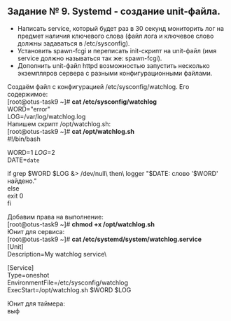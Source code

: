 ## Задание № 9. Systemd - создание unit-файла. ##
- Написать service, который будет раз в 30 секунд мониторить лог на предмет наличия ключевого слова (файл лога и ключевое слово должны задаваться в /etc/sysconfig).
- Установить spawn-fcgi и переписать init-скрипт на unit-файл (имя service должно называться так же: spawn-fcgi).
- Дополнить unit-файл httpd возможностью запустить несколько экземпляров сервера с разными конфигурационными файлами.

Создаём файл с конфигурацией /etc/sysconfig/watchlog. Его содержимое:\
[root@otus-task9 ~]# **cat /etc/sysconfig/watchlog**\
WORD="error"\
LOG=/var/log/watchlog.log\
Напишем скрипт /opt/watchlog.sh:\
[root@otus-task9 ~]# **cat /opt/watchlog.sh**\
#!/bin/bash

WORD=$1\
LOG=$2\
DATE=`date`

if grep $WORD $LOG &> /dev/null\
then\
logger "$DATE: слово '$WORD' найдено."\
else\
exit 0\
fi

Добавим права на выполнение:\
[root@otus-task9 ~]# **chmod +x /opt/watchlog.sh**\
Юнит для сервиса:\
[root@otus-task9 ~]# **cat /etc/systemd/system/watchlog.service**\
[Unit]\
Description=My watchlog service\

[Service]\
Type=oneshot\
EnvironmentFile=/etc/sysconfig/watchlog\
ExecStart=/opt/watchlog.sh $WORD $LOG

Юнит для таймера:\
выф
